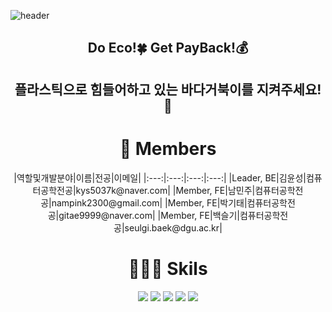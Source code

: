 ![header](https://capsule-render.vercel.app/api?type=waving&color=8FD36F&height=300&section=header&text=Eco$Back&fontSize=90&fontColor=white)

<div align=center>
    <h2>Do Eco!🍀 Get PayBack!💰</h2>
    <h2>플라스틱으로 힘들어하고 있는 바다거북이를 지켜주세요!🐢</h2>
    <h1>👋 Members</h1>
    |역할및개발분야|이름|전공|이메일|
    |:---:|:---:|:---:|:---:|
    |Leader, BE|김윤성|컴퓨터공학전공|kys5037k@naver.com|
    |Member, FE|남민주|컴퓨터공학전공|nampink2300@gmail.com|
    |Member, FE|박기태|컴퓨터공학전공|gitae9999@naver.com|
    |Member, FE|백슬기|컴퓨터공학전공|seulgi.baek@dgu.ac.kr|
    <h1>🧑🏻‍💻 Skils</h1>
     <img src="https://img.shields.io/badge/Python-3776AB?style=for-the-badge&logo=Python&logoColor=white">
     <img src="https://img.shields.io/badge/Django-092E20?style=for-the-badge&logo=Django&logoColor=white">
     <img src="https://img.shields.io/badge/JavaScript-F7DF1E?style=for-the-badge&logo=JavaScript&logoColor=white">
     <img src="https://img.shields.io/badge/CSS-1572B6?style=for-the-badge&logo=CSS&logoColor=white">
     <img src="https://img.shields.io/badge/OpenCV-5C3EE8?style=for-the-badge&logo=OpenCV&logoColor=white">
</div>